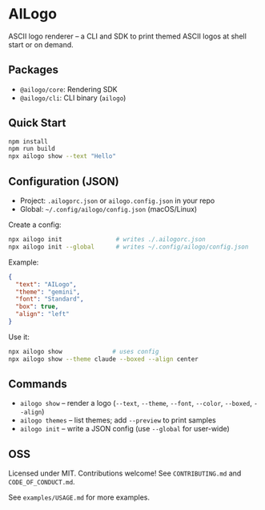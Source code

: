 # AILogo

ASCII logo renderer – a CLI and SDK to print themed ASCII logos at shell start or on demand.

## Packages

- `@ailogo/core`: Rendering SDK
- `@ailogo/cli`: CLI binary (`ailogo`)

## Quick Start

```bash
npm install
npm run build
npx ailogo show --text "Hello"
```

## Configuration (JSON)

- Project: `.ailogorc.json` or `ailogo.config.json` in your repo
- Global: `~/.config/ailogo/config.json` (macOS/Linux)

Create a config:

```bash
npx ailogo init               # writes ./.ailogorc.json
npx ailogo init --global      # writes ~/.config/ailogo/config.json
```

Example:

```json
{
  "text": "AILogo",
  "theme": "gemini",
  "font": "Standard",
  "box": true,
  "align": "left"
}
```

Use it:

```bash
npx ailogo show              # uses config
npx ailogo show --theme claude --boxed --align center
```

## Commands

- `ailogo show` – render a logo (`--text`, `--theme`, `--font`, `--color`, `--boxed`, `--align`)
- `ailogo themes` – list themes; add `--preview` to print samples
- `ailogo init` – write a JSON config (use `--global` for user-wide)

## OSS

Licensed under MIT. Contributions welcome! See `CONTRIBUTING.md` and `CODE_OF_CONDUCT.md`.

See `examples/USAGE.md` for more examples.
